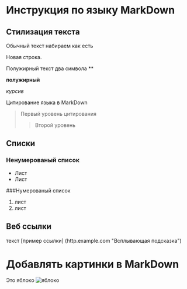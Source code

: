 # Инструкция по языку  MarkDown

## Стилизация текста

Обычный текст набираем как есть 

Новая строка.

Полужирный текст два символа **

**полужирный**

*курсив*

Цитирование языка в MarkDown

>Первый уровень цитирования
>>Второй уровень

## Списки 
### Ненумерованый список

* Лист
* Лист

###Нумерованый список
1. лист
2. лист

## Веб ссылки

текст [пример ссылки] (http.example.com 
"Всплывающая подсказка")

# Добавлять картинки в MarkDown
Это яблоко
![яблоко](apple.ipg.jpg)
